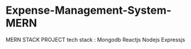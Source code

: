# Expense-Management-System-MERN
MERN STACK PROJECT
tech stack : Mongodb Reactjs Nodejs Expressjs





